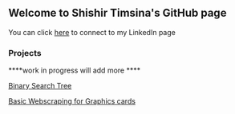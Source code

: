 ## Welcome to Shishir Timsina's GitHub page

You can click [here][1] to connect to my LinkedIn page

### Projects

****work in progress will add more ****

[Binary Search Tree](https://github.com/sht99/BinarySearchTree)

[Basic Webscraping for Graphics cards](https://github.com/sht99/Webscraping2)



[1]: <https://www.linkedin.com/in/shishir-timsina-03466018a>
